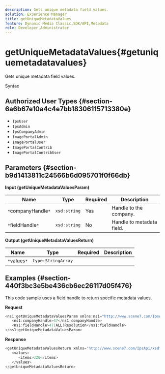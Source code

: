 ```yaml
---
description: Gets unique metadata field values.
solution: Experience Manager
title: getUniqueMetadataValues
feature: Dynamic Media Classic,SDK/API,Metadata
role: Developer,Administrator
---
```


# getUniqueMetadataValues{#getuniquemetadatavalues}

Gets unique metadata field values.

 Syntax 

## Authorized User Types {#section-6a6b67e10a4c4e7bb18306115713380e}

* `IpsUser` 
* `IpsAdmin` 
* `IpsCompanyAdmin` 
* `ImagePortalAdmin` 
* `ImagePortalUser` 
* `ImagePortalContrib` 
* `ImagePortalContribUser`

## Parameters {#section-b9d1413811c24566b6d095701f0f66db}

**Input (getUniqueMetadataValuesParam)** 

|  Name  | Type  | Required  | Description  |
|---|---|---|---|
|  `*`companyHandle`*`  | `xsd:string`  | Yes  | Handle to the company.  |
|  `*`fieldHandle`*`  | `xsd:string`  | No  | Handle to metadata field.  |

**Output (getUniqueMetadataValuesReturn)** 

|  Name  | Type  | Required  | Description  |
|---|---|---|---|
|  `*`values`*`  | `type:StringArray`  |  |  |

## Examples {#section-440f3bc3e5be436cb6ec26117d05f476}

This code sample uses a field handle to return specific metadata values.

**Request** 

```java
<ns1:getUniqueMetadataValuesParam xmlns:ns1="http://www.scene7.com/IpsApi/xsd">
   <ns1:companyHandle>47</ns1:companyHandle>
   <ns1:fieldHandle>47|ALL|Resolution</ns1:fieldHandle>
</ns1:getUniqueMetadataValuesParam>
```

**Response** 

```java
<getUniqueMetadataValuesReturn xmlns="http://www.scene7.com/IpsApi/xsd">
   <values>
      <items>320</items>
   </values>
</getUniqueMetadataValuesReturn>
```

